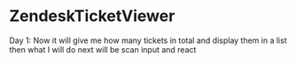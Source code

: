 # ZendeskTicketViewer
Day 1: Now it will give me how many tickets in total and display them in a list
          then what I will do next will be scan input and react 
          
